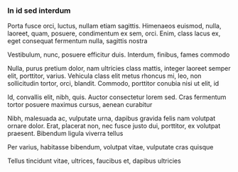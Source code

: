 ### In id sed interdum

Porta fusce orci, luctus, nullam etiam sagittis. Himenaeos euismod, nulla, laoreet, quam, posuere, condimentum ex sem, orci. Enim, class lacus ex, eget consequat fermentum nulla, sagittis nostra

Vestibulum, nunc, posuere efficitur duis. Interdum, finibus, fames commodo

Nulla, purus pretium dolor, nam ultricies class mattis, integer laoreet semper elit, porttitor, varius. Vehicula class elit metus rhoncus mi, leo, non sollicitudin tortor, orci, blandit. Commodo, porttitor conubia nisi ut elit, id

Id, convallis elit, nibh, quis. Auctor consectetur lorem sed. Cras fermentum tortor posuere maximus cursus, aenean curabitur

Nibh, malesuada ac, vulputate urna, dapibus gravida felis nam volutpat ornare dolor. Erat, placerat non, nec fusce justo dui, porttitor, ex volutpat praesent. Bibendum ligula viverra tellus

Per varius, habitasse bibendum, volutpat vitae, vulputate cras quisque

Tellus tincidunt vitae, ultrices, faucibus et, dapibus ultricies


